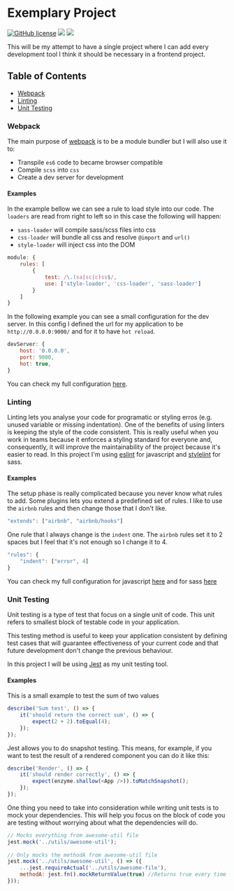 # Exemplary Project
[![GitHub license](https://img.shields.io/badge/license-MIT-green.svg)](https://github.com/ricardani/exemplary-project/blob/master/LICENSE)
[![](https://github.com/ricardani/exemplary-project/workflows/Unit%20Tests/badge.svg)](https://github.com/ricardani/exemplary-project/actions)
[![](https://github.com/ricardani/exemplary-project/workflows/Lint/badge.svg)](https://github.com/ricardani/exemplary-project/actions)

This will be my attempt to have a single project where I can add every development tool I think it should be necessary in a frontend project.

## Table of Contents

* [Webpack](#webpack)
* [Linting](#linting)
* [Unit Testing](#unit-testing)

### Webpack

The main purpose of [webpack](https://github.com/webpack/webpack) is to be a module bundler but I will also use it to:
* Transpile `es6` code to became browser compatible
* Compile `scss` into `css`
* Create a dev server for development

#### Examples

In the example bellow we can see a rule to load style into our code. The `loaders` are read from right to left so in this case the following will happen:
* `sass-loader` will compile sass/scss files into css
* `css-loader` will bundle all css and resolve `@import` and `url()`
* `style-loader` will inject css into the DOM 
```js
module: {  
    rules: [  
        {  
            test: /\.(sa|sc|c)ss$/,  
            use: ['style-loader', 'css-loader', 'sass-loader']  
        }  
    ]  
}
```

In the following example you can see a small configuration for the dev server. In this config I defined the url for my application to be `http://0.0.0.0:9000/` and for it to have `hot reload`.
```js
devServer: {  
    host: '0.0.0.0',  
    port: 9000,  
    hot: true,  
}
```

You can check my full configuration [here](https://github.com/ricardani/exemplary-project/tree/master/tools/webpack).

### Linting

Linting lets you analyse your code for programatic or styling erros (e.g. unused variable or missing indentation).
One of the benefits of using linters is keeping the style of the code consistent. This is really useful when you work in teams because it enforces a styling standard for everyone and, consequently, it will improve the maintainability of the project because it's easier to read.
In this project I'm using [eslint](https://github.com/eslint/eslint) for javascript and [stylelint](https://github.com/stylelint/stylelint) for sass.

#### Examples

The setup phase is really complicated because you never know what rules to add. Some plugins lets you extend a predefined set of rules. I like to use the `airbnb` rules and then change those that I don't like.

```js
"extends": ["airbnb", "airbnb/hooks"]
```

One rule that I always change is the `indent` one. The `airbnb` rules set it to 2 spaces but I feel that it's not enough so I change it to 4.

```js
"rules": {  
    "indent": ["error", 4]  
}
```

You can check my full configuration for javascript [here](https://github.com/ricardani/exemplary-project/blob/master/.eslintrc) and for sass [here](https://github.com/ricardani/exemplary-project/blob/master/.stylelintrc)

### Unit Testing

Unit testing is a type of test that focus on a single unit of code.
This unit refers to smallest block of testable code in your application.

This testing method is useful to keep your application consistent by defining test cases that will guarantee effectiveness of your current code and that future development don't change the previous behaviour.

In this project I will be using [Jest](https://github.com/facebook/jest) as my unit testing tool.

#### Examples

This is a small example to test the sum of two values
```js
describe('Sum test', () => {
    it('should return the correct sum', () => {
        expect(2 + 2).toEqual(4);
    });
});
```

Jest allows you to do snapshot testing.
This means, for example, if you want to test the result of a rendered component you can do it like this:
```js
describe('Render', () => {
    it('should render correctly', () => {
        expect(enzyme.shallow(<App />)).toMatchSnapshot();
    });
});
```

One thing you need to take into consideration while writing unit tests is to mock your dependencies.
This will help you focus on the block of code you are testing without worrying about what the dependencies will do.
```js
// Mocks everything from awesome-util file
jest.mock('../utils/awesome-util');
 
// Only mocks the methodA from awesome-util file
jest.mock('../utils/awesome-util', () => ({
    ...jest.requireActual('../utils/awesome-file'),
    methodA: jest.fn().mockReturnValue(true) //Returns true every time it's called
}));
```
